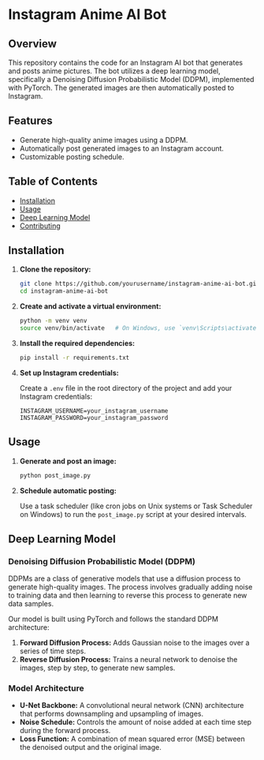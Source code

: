 # Instagram Anime AI Bot

## Overview

This repository contains the code for an Instagram AI bot that generates and posts anime pictures. The bot utilizes a deep learning model, specifically a Denoising Diffusion Probabilistic Model (DDPM), implemented with PyTorch. The generated images are then automatically posted to Instagram.

## Features

- Generate high-quality anime images using a DDPM.
- Automatically post generated images to an Instagram account.
- Customizable posting schedule.

## Table of Contents

- [Installation](#installation)
- [Usage](#usage)
- [Deep Learning Model](#deep-learning-model)
- [Contributing](#contributing)

## Installation

1. **Clone the repository:**

    ```bash
    git clone https://github.com/yourusername/instagram-anime-ai-bot.git
    cd instagram-anime-ai-bot
    ```

2. **Create and activate a virtual environment:**

    ```bash
    python -m venv venv
    source venv/bin/activate   # On Windows, use `venv\Scripts\activate`
    ```

3. **Install the required dependencies:**

    ```bash
    pip install -r requirements.txt
    ```

4. **Set up Instagram credentials:**

    Create a `.env` file in the root directory of the project and add your Instagram credentials:

    ```plaintext
    INSTAGRAM_USERNAME=your_instagram_username
    INSTAGRAM_PASSWORD=your_instagram_password
    ```

## Usage

1. **Generate and post an image:**

    ```bash
    python post_image.py
    ```

2. **Schedule automatic posting:**

    Use a task scheduler (like cron jobs on Unix systems or Task Scheduler on Windows) to run the `post_image.py` script at your desired intervals.

## Deep Learning Model

### Denoising Diffusion Probabilistic Model (DDPM)

DDPMs are a class of generative models that use a diffusion process to generate high-quality images. The process involves gradually adding noise to training data and then learning to reverse this process to generate new data samples.

Our model is built using PyTorch and follows the standard DDPM architecture:

1. **Forward Diffusion Process:** Adds Gaussian noise to the images over a series of time steps.
2. **Reverse Diffusion Process:** Trains a neural network to denoise the images, step by step, to generate new samples.

### Model Architecture

- **U-Net Backbone:** A convolutional neural network (CNN) architecture that performs downsampling and upsampling of images.
- **Noise Schedule:** Controls the amount of noise added at each time step during the forward process.
- **Loss Function:** A combination of mean squared error (MSE) between the denoised output and the original image.

